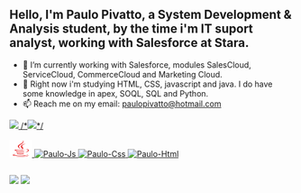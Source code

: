 ## Hello, I'm Paulo Pivatto, a System Development & Analysis student, by the time i'm IT suport analyst, working with Salesforce at Stara.

- 🔭 I’m currently working with Salesforce, modules SalesCloud, ServiceCloud, CommerceCloud and Marketing Cloud.
- 🌱 Right now i'm studying HTML, CSS, javascript and java. I do have some knowledge in apex, SOQL, SQL and Python.
- 📫 Reach me on my email: paulopivatto@hotmail.com

<div>
  <a href="https://github.com/PauloPivatto38">
  <img height="180em" src="https://github-readme-stats.vercel.app/api?username=PauloPivatto38&show_icons=true&theme=dark&inclue_all_comits=true&count_private=true"/>
  /*<img height="180em" src="https://github-readme-stats.vercel.app/api/top-langs/?username=PauloPivatto38&layout=compact&langs_count=16&theme=dark"/>*/
</div>
  
  <div style="display: inline_block"><br>
    <img align"center" alt="Paulo-Java" height="30" width="40"  src="https://github.com/devicons/devicon/blob/v2.16.0/icons/java/java-plain.svg" />
    <img align"center" alt="Paulo-Js" height="30" width="40" src="https://cdn.jsdelivr.net/gh/devicons/devicon/icons/javascript/javascript-original.svg" />
    <img align"center" alt="Paulo-Css" height="30" width="40"  src="https://cdn.jsdelivr.net/gh/devicons/devicon/icons/css3/css3-original.svg" />
    <img align"center" alt="Paulo-Html" height="30" width="40" src="https://cdn.jsdelivr.net/gh/devicons/devicon/icons/html5/html5-original.svg" />
</div>
  
##
  
<div>
  <a href="https://www.instagram.com/p.pivatto/" target+"_blank"><img src="https://img.shields.io/badge/-Instagram-%23E4405F?style=for-the-badge&logo=instagram&logoColor=white" target="_blank"></a>
  <a href="https://www.linkedin.com/in/paulo-pivatto-819853195/" target+"_blank"><img src="https://img.shields.io/badge/-LinkedIn-%230077B5?style=for-the-badge&logo=linkedin&logoColor=white" target="_blank"></a>
